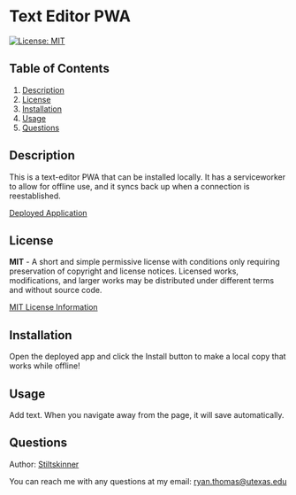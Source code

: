 # Text Editor PWA

[![License: MIT](https://img.shields.io/badge/License-MIT-yellow.svg)](https://opensource.org/licenses/MIT)

## Table of Contents
<ol>
  <li><a href="#description">Description</a></li> 
<li><a href="#license">License</a></li>
  <li><a href="#installation">Installation</a></li>
  <li><a href="#usage">Usage</a></li>
  <li><a href="#questions">Questions</a></li>

</ol>

## Description
This is a text-editor PWA that can be installed locally. It has a serviceworker to allow for offline use, and it syncs back up when a connection is reestablished.

[Deployed Application](https://enigmatic-reef-42603.herokuapp.com/)
    
## License
**MIT** - A short and simple permissive license with conditions only requiring preservation of copyright and license notices. Licensed works, modifications, and larger works may be distributed under different terms and without source code. 

  [MIT License Information](https://github.com/git/git-scm.com/blob/main/MIT-LICENSE.txt)
## Installation
Open the deployed app and click the Install button to make a local copy that works while offline!

## Usage
Add text. When you navigate away from the page, it will save automatically.

## Questions
Author: [Stiltskinner](https://github.com/Stiltskinner)

You can reach me with any questions at my email: [ryan.thomas@utexas.edu](mailto:ryan.thomas@utexas.edu)

